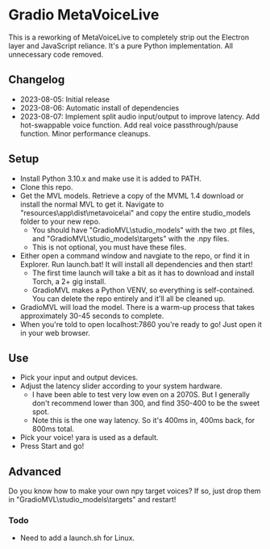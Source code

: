 # Gradio MetaVoiceLive
This is a reworking of MetaVoiceLive to completely strip out the Electron layer and JavaScript reliance. It's a pure Python implementation. All unnecessary code removed.

## Changelog

 - 2023-08-05: Initial release
 - 2023-08-06: Automatic install of dependencies
 - 2023-08-07: Implement split audio input/output to improve latency. Add hot-swappable voice function. Add real voice passthrough/pause function. Minor performance cleanups.

## Setup

 - Install Python 3.10.x and make use it is added to PATH.
 - Clone this repo.
 - Get the MVL models. Retrieve a copy of the MVML 1.4 download or install the normal MVL to get it. Navigate to "resources\app\dist\metavoice\ai" and copy the entire studio_models folder to your new repo.
   - You should have "GradioMVL\studio_models" with the two .pt files, and "GradioMVL\studio_models\targets" with the .npy files.
   - This is not optional, you must have these files.
 - Either open a command window and navgiate to the repo, or find it in Explorer. Run launch.bat! It will install all dependencies and then start!
   - The first time launch will take a bit as it has to download and install Torch, a 2+ gig install.
   - GradioMVL makes a Python VENV, so everything is self-contained. You can delete the repo entirely and it'll all be cleaned up.
 - GradioMVL will load the model. There is a warm-up process that takes approximately 30-45 seconds to complete.
 - When you're told to open localhost:7860 you're ready to go! Just open it in your web browser.
 
## Use

 - Pick your input and output devices.
 - Adjust the latency slider according to your system hardware.
   - I have been able to test very low even on a 2070S. But I generally don't recommend lower than 300, and find 350-400 to be the sweet spot.
   - Note this is the one way latency. So it's 400ms in, 400ms back, for 800ms total.
 - Pick your voice! yara is used as a default.
 - Press Start and go!
 
## Advanced

Do you know how to make your own npy target voices? If so, just drop them in "GradioMVL\studio_models\targets" and restart!

### Todo

 - Need to add a launch.sh for Linux.